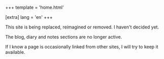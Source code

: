 +++
template = 'home.html'

[extra]
lang = 'en'
+++

This site is being replaced, reimagined or removed.
I haven't decided yet.

The blog, diary and notes sections are no longer active.

If I know a page is occasionally linked from other sites, I
will try to keep it available.
